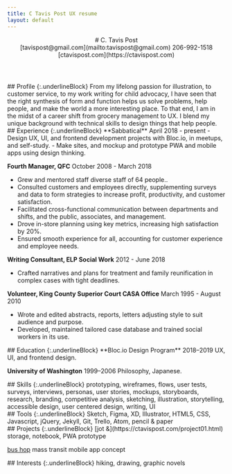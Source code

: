 ```yaml
---
title: C Tavis Post UX resume
layout: default
---
```


<article class="aboutContainer">
<header class="textGrid">
<div markdown="1">
# C. Tavis Post
</div>

<div class="conditionalJustEnd" markdown="1">
[tavispost@gmail.com](mailto:tavispost@gmail.com)
206-992-1518
[ctavispost.com](https://ctavispost.com)
</div>
</header>

<div class="textGrid">
<div>
<section markdown="1">
## Profile
{:.underlineBlock}
From my lifelong passion for illustration, to customer service, to my work writing for child advocacy, I have seen that the right synthesis of form and function helps us solve problems, help people, and make the world a more interesting place. To that end, I am in the midst of a career shift from grocery management to UX. I blend my unique background with technical skills to design things that help people.
</section>

<section markdown="1">
## Experience
{:.underlineBlock}
**Sabbatical**
April 2018 - present
- Design UX, UI, and frontend development projects with Bloc.io, in meetups, and self-study.
- Make sites, and mockup and prototype PWA and mobile apps using design thinking.

**Fourth Manager, QFC**
October 2008 - March 2018
- Grew and mentored staff diverse staff of 64 people..
- Consulted customers and employees directly, supplementing surveys and data to form strategies to increase profit, productivity, and customer satisfaction.
- Facilitated cross-functional communication between departments and shifts, and the public, associates, and management.
- Drove in-store planning using key metrics, increasing high satisfaction by 20%.
- Ensured smooth experience for all, accounting for customer experience and employee needs.

**Writing Consultant, ELP Social Work**
2012 - June 2018
- Crafted narratives and plans for treatment and family reunification in complex cases with tight deadlines.

**Volunteer, King County Superior Court CASA Office**
March 1995 - August 2010
- Wrote and edited abstracts, reports, letters adjusting style to suit audience and purpose.
- Developed, maintained tailored case database and trained social workers in its use.
</section>
</div>

<div>  
<section markdown="1">
## Education
{:.underlineBlock}
**Bloc.io Design Program**
2018–2019
UX, UI, and frontend design.

**University of Washington**
1999–2006
Philosophy, Japanese.
</section>

<section markdown="1">
## Skills
{:.underlineBlock}
prototyping, wireframes, flows, user tests, surveys, interviews, personas, user stories, mockups, storyboards, research, branding, competitive analysis, sketching, illustration, storytelling, accessible design, user centered design, writing, UI
</section>

<section markdown="1">
## Tools
{:.underlineBlock}
Sketch, Figma, XD, Illustrator, HTML5, CSS, Javascript, jQuery, Jekyll, Git, Trello, Atom, pencil & paper
</section>

<section markdown="1">
## Projects
{:.underlineBlock}
[jot &](https://ctavispost.com/project01.html)
storage, notebook, PWA prototype

[bus hop](https://docs.google.com/presentation/d/1k-YYYjvpRXqHV7TVsjBOHiaG0Ug9v9CoFzt_kIuZ8Vg/edit?usp=sharing)
mass transit mobile app concept
</section>

<section markdown="1">
## Interests
{:.underlineBlock}
hiking, drawing, graphic novels
</section>
</div>
</div>
</article>
